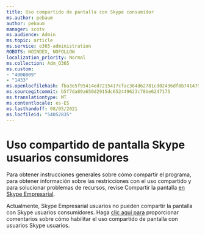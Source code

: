```yaml
---
title: Uso compartido de pantalla con Skype consumidor
ms.author: pebaum
author: pebaum
manager: scotv
ms.audience: Admin
ms.topic: article
ms.service: o365-administration
ROBOTS: NOINDEX, NOFOLLOW
localization_priority: Normal
ms.collection: Adm_O365
ms.custom:
- "4000009"
- "1433"
ms.openlocfilehash: fba3e5f95414ed7215417cfac364d62781cd02436df8b741479d136a606df757
ms.sourcegitcommit: b5f7da89a650d2915dc652449623c78be6247175
ms.translationtype: MT
ms.contentlocale: es-ES
ms.lasthandoff: 08/05/2021
ms.locfileid: "54052835"
---
```

# <a name="screen-sharing-with-skype-consumer-users"></a>Uso compartido de pantalla Skype usuarios consumidores

Para obtener instrucciones generales sobre cómo compartir el programa, para obtener información sobre las restricciones con el uso compartido y para solucionar problemas de recursos, revise Compartir la pantalla [en Skype Empresarial](https://support.microsoft.com/office/share-and-present-content-from-skype-meetings-app-skype-for-business-web-app-234b0c06-a88d-4707-904c-4fd6c571fc01).  

Actualmente, Skype Empresarial usuarios no pueden compartir la pantalla con Skype usuarios consumidores. Haga [clic aquí para](https://www.skypefeedback.com/forums/299913-generally-available/suggestions/12335259-enable-screen-sharing-to-consumer-skype-users) proporcionar comentarios sobre cómo habilitar el uso compartido de pantalla con usuarios Skype usuarios. 